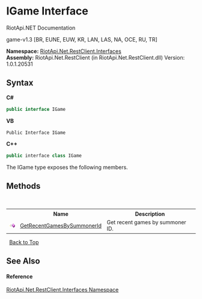 # IGame Interface
RiotApi.NET Documentation 

game-v1.3 [BR, EUNE, EUW, KR, LAN, LAS, NA, OCE, RU, TR]

**Namespace:**&nbsp;<a href="48cda41f-0d73-abf8-ab33-13ac48004c66">RiotApi.Net.RestClient.Interfaces</a><br />**Assembly:**&nbsp;RiotApi.Net.RestClient (in RiotApi.Net.RestClient.dll) Version: 1.0.1.20531

## Syntax

**C#**<br />
``` C#
public interface IGame
```

**VB**<br />
``` VB
Public Interface IGame
```

**C++**<br />
``` C++
public interface class IGame
```

The IGame type exposes the following members.


## Methods
&nbsp;<table><tr><th></th><th>Name</th><th>Description</th></tr><tr><td>![Public method](media/pubmethod.gif "Public method")</td><td><a href="9230cea9-44c1-5ecb-227b-f87a5a73c38d">GetRecentGamesBySummonerId</a></td><td>
Get recent games by summoner ID.</td></tr></table>&nbsp;
<a href="#igame-interface">Back to Top</a>

## See Also


#### Reference
<a href="48cda41f-0d73-abf8-ab33-13ac48004c66">RiotApi.Net.RestClient.Interfaces Namespace</a><br />